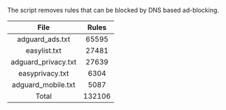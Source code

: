 The script removes rules that can be blocked by DNS based ad-blocking.


| File | Rules |
|:----:|:-----:|
| adguard_ads.txt | 65595 |
| easylist.txt | 27481 |
| adguard_privacy.txt | 27639 |
| easyprivacy.txt | 6304 |
| adguard_mobile.txt | 5087 |
| Total | 132106 |